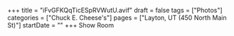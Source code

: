 +++
title = "iFvGFKQqTicESpRVWutU.avif"
draft = false
tags = ["Photos"]
categories = ["Chuck E. Cheese's"]
pages = ["Layton, UT (450 North Main St)"]
startDate = ""
+++
Show Room

